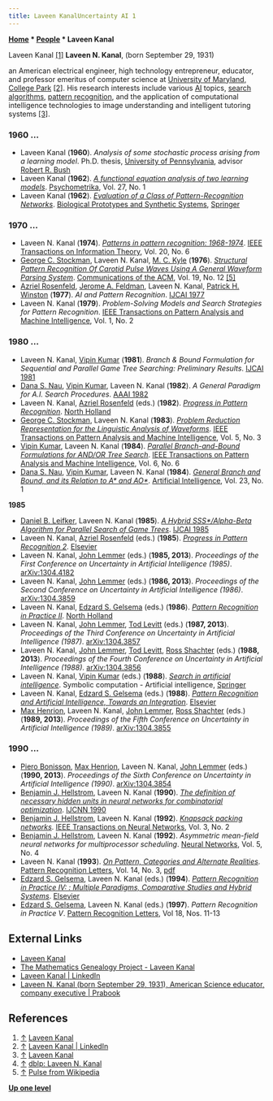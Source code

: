 ```yaml
---
title: Laveen KanalUncertainty AI 1
---
```

**[Home](Home "Home") \* [People](People "People") \* Laveen Kanal**



 [](https://www.cs.umd.edu/users/kanal/) Laveen Kanal <a id="cite-note-1" href="#cite-ref-1">[1]</a> 
**Laveen N. Kanal**, (born September 29, 1931)  

 an American electrical engineer, high technology entrepreneur, educator, and professor emeritus of computer science at [University of Maryland, College Park](https://en.wikipedia.org/wiki/University_of_Maryland,_College_Park) <a id="cite-note-2" href="#cite-ref-2">[2]</a>. His research interests include various [AI](Artificial_Intelligence "Artificial Intelligence") topics, [search algorithms](Search "Search"), [pattern recognition](Pattern_Recognition "Pattern Recognition"), and the application of computational intelligence technologies to image understanding and intelligent tutoring systems <a id="cite-note-3" href="#cite-ref-3">[3]</a>. 



### 1960 ...


* Laveen Kanal (**1960**). *Analysis of some stochastic process arising from a learning model*. Ph.D. thesis, [University of Pennsylvania](https://en.wikipedia.org/wiki/University_of_Pennsylvania), advisor [Robert R. Bush](Mathematician#RRBush "Mathematician")
* Laveen Kanal (**1962**). *[A functional equation analysis of two learning models](https://link.springer.com/article/10.1007/BF02289668)*. [Psychometrika](https://en.wikipedia.org/wiki/Psychometrika), Vol. 27, No. 1
* Laveen Kanal (**1962**). *[Evaluation of a Class of Pattern-Recognition Networks](https://link.springer.com/chapter/10.1007%2F978-1-4684-1716-6_35)*. [Biological Prototypes and Synthetic Systems](https://link.springer.com/book/10.1007/978-1-4684-1716-6), [Springer](https://en.wikipedia.org/wiki/Springer_Science%2BBusiness_Media)


### 1970 ...


* Laveen N. Kanal (**1974**). *[Patterns in pattern recognition: 1968-1974](https://ieeexplore.ieee.org/document/1055306)*. [IEEE Transactions on Information Theory](IEEE#TIT "IEEE"), Vol. 20, No. 6
* [George C. Stockman](George_Stockman "George Stockman"), Laveen N. Kanal, [M. C. Kyle](https://dblp.uni-trier.de/pers/hd/k/Kyle:M=_C=) (**1976**). *[Structural Pattern Recognition Of Carotid Pulse Waves Using A General Waveform Parsing System](https://dl.acm.org/citation.cfm?id=360378)*. [Communications of the ACM](ACM#Communications "ACM"), Vol. 19, No. 12 <a id="cite-note-5" href="#cite-ref-5">[5]</a>
* [Azriel Rosenfeld](Mathematician#ARosenfeld "Mathematician"), [Jerome A. Feldman](Mathematician#JeromeFeldman "Mathematician"), Laveen N. Kanal, [Patrick H. Winston](Patrick_Winston "Patrick Winston") (**1977**). *AI and Pattern Recognition*. [IJCAI 1977](Conferences#IJCAI1977 "Conferences")
* Laveen N. Kanal (**1979**). *Problem-Solving Models and Search Strategies for Pattern Recognition*. [IEEE Transactions on Pattern Analysis and Machine Intelligence](IEEE#TPAMI "IEEE"), Vol. 1, No. 2


### 1980 ...


* Laveen N. Kanal, [Vipin Kumar](index.php?title=Vipin_Kumar&action=edit&redlink=1 "Vipin Kumar (page does not exist)") (**1981**). *Branch & Bound Formulation for Sequential and Parallel Game Tree Searching: Preliminary Results*. [IJCAI 1981](Conferences#IJCAI1981 "Conferences")
* [Dana S. Nau](Dana_S._Nau "Dana S. Nau"), [Vipin Kumar](index.php?title=Vipin_Kumar&action=edit&redlink=1 "Vipin Kumar (page does not exist)"), Laveen N. Kanal (**1982**). *A General Paradigm for A.I. Search Procedures*. [AAAI 1982](Conferences#AAAI-82 "Conferences")
* Laveen N. Kanal, [Azriel Rosenfeld](Mathematician#ARosenfeld "Mathematician") (eds.) (**1982**). *[Progress in Pattern Recognition](https://www.sciencedirect.com/book/9780444863256/progress-in-pattern-recognition)*. [North Holland](https://en.wikipedia.org/wiki/Elsevier#Imprints)
* [George C. Stockman](George_Stockman "George Stockman"), Laveen N. Kanal (**1983**). *[Problem Reduction Representation for the Linguistic Analysis of Waveforms](https://www.researchgate.net/publication/224377734_Problem_Reduction_Representation_for_the_Linguistic_Analysis_of_Waveforms)*. [IEEE Transactions on Pattern Analysis and Machine Intelligence](IEEE#TPAMI "IEEE"), Vol. 5, No. 3
* [Vipin Kumar](index.php?title=Vipin_Kumar&action=edit&redlink=1 "Vipin Kumar (page does not exist)"), Laveen N. Kanal (**1984**). *[Parallel Branch-and-Bound Formulations for AND/OR Tree Search](https://ieeexplore.ieee.org/document/4767600)*. [IEEE Transactions on Pattern Analysis and Machine Intelligence](IEEE#TPAMI "IEEE"), Vol. 6, No. 6
* [Dana S. Nau](Dana_S._Nau "Dana S. Nau"), [Vipin Kumar](index.php?title=Vipin_Kumar&action=edit&redlink=1 "Vipin Kumar (page does not exist)"), Laveen N. Kanal (**1984**). *[General Branch and Bound, and its Relation to A\* and AO\*](https://www.sciencedirect.com/science/article/abs/pii/0004370284900043)*. [Artificial Intelligence](https://en.wikipedia.org/wiki/Artificial_Intelligence_(journal)), Vol. 23, No. 1


**1985**



* [Daniel B. Leifker](https://dblp.uni-trier.de/pers/hd/l/Leifker:Daniel_B=.html), Laveen N. Kanal (**1985**). *[A Hybrid SSS\*/Alpha-Beta Algorithm for Parallel Search of Game Trees](https://dl.acm.org/citation.cfm?id=1623687)*. [IJCAI 1985](Conferences#IJCAI1985 "Conferences")
* Laveen N. Kanal, [Azriel Rosenfeld](Mathematician#ARosenfeld "Mathematician") (eds.) (**1985**). *[Progress in Pattern Recognition 2](https://www.amazon.com/Progress-Pattern-Recognition-Machine-Intelligence/dp/0444877231)*. [Elsevier](https://en.wikipedia.org/wiki/Elsevier)
* Laveen N. Kanal, [John Lemmer](https://dblp.uni-trier.de/pers/hd/l/Lemmer:John_F=) (eds.) (**1985, 2013**). *Proceedings of the First Conference on Uncertainty in Artificial Intelligence (1985)*. [arXiv:1304.4182](https://arxiv.org/abs/1304.4182)
* Laveen N. Kanal, [John Lemmer](https://dblp.uni-trier.de/pers/hd/l/Lemmer:John_F=) (eds.) (**1986, 2013**). *Proceedings of the Second Conference on Uncertainty in Artificial Intelligence (1986)*. [arXiv:1304.3859](https://arxiv.org/abs/1304.3859)
* Laveen N. Kanal, [Edzard S. Gelsema](https://dblp.uni-trier.de/pers/hd/g/Gelsema:Edzard_S=) (eds.) (**1986**). *[Pattern Recognition in Practice II](https://www.elsevier.com/books/pattern-recognition-in-practice-ii/kanal/978-0-444-87877-9)*. [North Holland](https://en.wikipedia.org/wiki/Elsevier#Imprints)
* Laveen N. Kanal, [John Lemmer](https://dblp.uni-trier.de/pers/hd/l/Lemmer:John_F=), [Tod Levitt](https://dblp.uni-trier.de/pers/hd/l/Levitt:Tod_S=) (eds.) (**1987, 2013**). *Proceedings of the Third Conference on Uncertainty in Artificial Intelligence (1987)*. [arXiv:1304.3857](https://arxiv.org/abs/1304.3857)
* Laveen N. Kanal, [John Lemmer](https://dblp.uni-trier.de/pers/hd/l/Lemmer:John_F=), [Tod Levitt](https://dblp.uni-trier.de/pers/hd/l/Levitt:Tod_S=), [Ross Shachter](https://dblp.uni-trier.de/pers/hd/s/Shachter:Ross_D=) (eds.) (**1988, 2013**). *Proceedings of the Fourth Conference on Uncertainty in Artificial Intelligence (1988)*. [arXiv:1304.3856](https://arxiv.org/abs/1304.3856)
* Laveen N. Kanal, [Vipin Kumar](index.php?title=Vipin_Kumar&action=edit&redlink=1 "Vipin Kumar (page does not exist)") (eds.) (**1988**). *[Search in artificial intelligence](https://link.springer.com/book/10.1007/978-1-4613-8788-6)*. Symbolic computation - Artificial intelligence, [Springer](https://en.wikipedia.org/wiki/Springer_Science%2BBusiness_Media)
* Laveen N. Kanal, [Edzard S. Gelsema](https://dblp.uni-trier.de/pers/hd/g/Gelsema:Edzard_S=) (eds.) (**1988**). *[Pattern Recognition and Artificial Intelligence, Towards an Integration](https://www.elsevier.com/books/pattern-recognition-and-artificial-intelligence-towards-an-integration/kanal/978-0-444-87137-4)*. [Elsevier](https://en.wikipedia.org/wiki/Elsevier)
* [Max Henrion](https://dblp.uni-trier.de/pers/hd/h/Henrion:Max), Laveen N. Kanal, [John Lemmer](https://dblp.uni-trier.de/pers/hd/l/Lemmer:John_F=), [Ross Shachter](https://dblp.uni-trier.de/pers/hd/s/Shachter:Ross_D=) (eds.) (**1989, 2013**). *Proceedings of the Fifth Conference on Uncertainty in Artificial Intelligence (1989)*. [arXiv:1304.3855](https://arxiv.org/abs/1304.3855)


### 1990 ...


* [Piero Bonisson](https://dblp.uni-trier.de/pers/hd/b/Bonissone:Piero_P=), [Max Henrion](https://dblp.uni-trier.de/pers/hd/h/Henrion:Max), Laveen N. Kanal, [John Lemmer](https://dblp.uni-trier.de/pers/hd/l/Lemmer:John_F=) (eds.) (**1990, 2013**). *Proceedings of the Sixth Conference on Uncertainty in Artificial Intelligence (1990)*. [arXiv:1304.3854](https://arxiv.org/abs/1304.3854)
* [Benjamin J. Hellstrom](https://dblp.uni-trier.de/pers/hd/h/Hellstrom:Benjamin_J=), Laveen N. Kanal (**1990**). *[The definition of necessary hidden units in neural networks for combinatorial optimization](https://ieeexplore.ieee.org/document/5726889)*. [IJCNN 1990](https://dblp.uni-trier.de/db/conf/ijcnn/ijcnn1990.html)
* [Benjamin J. Hellstrom](https://dblp.uni-trier.de/pers/hd/h/Hellstrom:Benjamin_J=), Laveen N. Kanal (**1992**). *[Knapsack packing networks](https://ieeexplore.ieee.org/document/125871)*. [IEEE Transactions on Neural Networks](IEEE#NN "IEEE"), Vol. 3, No. 2
* [Benjamin J. Hellstrom](https://dblp.uni-trier.de/pers/hd/h/Hellstrom:Benjamin_J=), Laveen N. Kanal (**1992**). *Asymmetric mean-field neural networks for multiprocessor scheduling*. [Neural Networks](https://en.wikipedia.org/wiki/Neural_Networks_(journal)), Vol. 5, No. 4
* Laveen N. Kanal (**1993**). *[On Pattern, Categories and Alternate Realities](https://dl.acm.org/citation.cfm?id=157088)*. [Pattern Recognition Letters](https://en.wikipedia.org/wiki/Pattern_Recognition_Letters), Vol. 14, No. 3, [pdf](http://www.lnk.com/prl14.pdf)
* [Edzard S. Gelsema](https://dblp.uni-trier.de/pers/hd/g/Gelsema:Edzard_S=), Laveen N. Kanal (eds.) (**1994**). *[Pattern Recognition in Practice IV: : Multiple Paradigms, Comparative Studies and Hybrid Systems](https://dl.acm.org/citation.cfm?id=561112)*. [Elsevier](https://en.wikipedia.org/wiki/Elsevier)
* [Edzard S. Gelsema](https://dblp.uni-trier.de/pers/hd/g/Gelsema:Edzard_S=), Laveen N. Kanal (eds.) (**1997**). *Pattern Recognition in Practice V*. [Pattern Recognition Letters](https://en.wikipedia.org/wiki/Pattern_Recognition_Letters), Vol 18, Nos. 11-13


## External Links


* [Laveen Kanal](https://www.cs.umd.edu/users/kanal/)
* [The Mathematics Genealogy Project - Laveen Kanal](https://www.genealogy.math.ndsu.nodak.edu/id.php?id=108468)
* [Laveen Kanal | LinkedIn](https://www.linkedin.com/in/kanal)
* [Laveen N. Kanal (born September 29, 1931), American Science educator, company executive | Prabook](https://prabook.com/web/laveen_n.kanal/128572)


## References


1. <a id="cite-ref-1" href="#cite-note-1">↑</a> [Laveen Kanal](https://www.cs.umd.edu/users/kanal/)
2. <a id="cite-ref-2" href="#cite-note-2">↑</a> [Laveen Kanal | LinkedIn](https://www.linkedin.com/in/kanal)
3. <a id="cite-ref-3" href="#cite-note-3">↑</a> [Laveen Kanal](http://www.cs.umd.edu/~kanal/)
4. <a id="cite-ref-4" href="#cite-note-4">↑</a> [dblp: Laveen N. Kanal](https://dblp.uni-trier.de/pers/hd/k/Kanal:Laveen_N=.html)
5. <a id="cite-ref-5" href="#cite-note-5">↑</a> [Pulse from Wikipedia](https://en.wikipedia.org/wiki/Pulse)

**[Up one level](People "People")**







 
